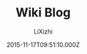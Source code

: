 ---
title: Wiki Blog
github: 'https://github.com/lixizhi/lixizhi.github.io'
demo: 'https://lixizhi.github.io/'
author: LiXizhi
ssg:
  - Jekyll
cms:
  - No Cms
date: 2015-11-17T09:51:10.000Z
github_branch: master
description: Xizhi's personal website
stale: true
---